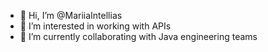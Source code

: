 - 👋 Hi, I’m @MariiaIntellias
- 👀 I’m interested in working with APIs
- 🌱 I’m currently collaborating with Java engineering teams 

<!---
MariiaIntellias/MariiaIntellias is a ✨ special ✨ repository because its `README.md` (this file) appears on your GitHub profile.
You can click the Preview link to take a look at your changes.
--->
